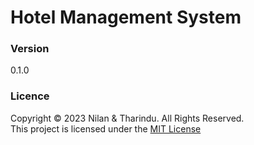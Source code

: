 # Hotel Management System

### Version
0.1.0

### Licence
Copyright &copy; 2023 Nilan & Tharindu. All Rights Reserved. <br>
This project is licensed under the [MIT License](License.txt)
